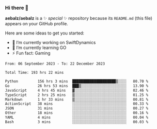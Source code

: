 ### Hi there 👋

**aebalz/aebalz** is a ✨ _special_ ✨ repository because its `README.md` (this file) appears on your GitHub profile.

Here are some ideas to get you started:

- 🔭 I’m currently working on SwiftDynamics
- 🌱 I’m currently learning GO
-  ⚡ Fun fact: Gaming
  
  <!--
- 👯 I’m looking to collaborate on ...
- 🤔 I’m looking for help with ...
- 💬 Ask me about ...
- 📫 How to reach me: ...
- 😄 Pronouns: ...
-->

<!--START_SECTION:waka-->

```txt
From: 06 September 2023 - To: 22 December 2023

Total Time: 193 hrs 22 mins

Python         156 hrs 3 mins  ████████████████████▒░░░░   80.70 %
Go             26 hrs 53 mins  ███▒░░░░░░░░░░░░░░░░░░░░░   13.90 %
JavaScript     4 hrs 45 mins   ▓░░░░░░░░░░░░░░░░░░░░░░░░   02.46 %
TypeScript     2 hrs 25 mins   ▒░░░░░░░░░░░░░░░░░░░░░░░░   01.25 %
Markdown       1 hr 33 mins    ▒░░░░░░░░░░░░░░░░░░░░░░░░   00.81 %
ActionScript   38 mins         ░░░░░░░░░░░░░░░░░░░░░░░░░   00.33 %
JSON           31 mins         ░░░░░░░░░░░░░░░░░░░░░░░░░   00.27 %
Other          18 mins         ░░░░░░░░░░░░░░░░░░░░░░░░░   00.16 %
YAML           4 mins          ░░░░░░░░░░░░░░░░░░░░░░░░░   00.04 %
Bash           3 mins          ░░░░░░░░░░░░░░░░░░░░░░░░░   00.03 %
```

<!--END_SECTION:waka-->
